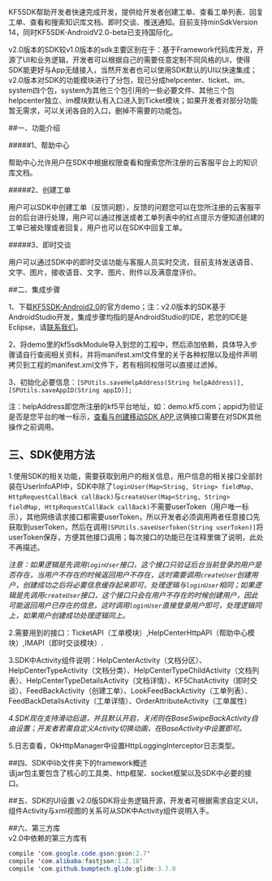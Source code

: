 KF5SDK帮助开发者快速完成开发，提供给开发者创建工单、查看工单列表、回复工单、查看和搜索知识库文档、即时交谈、推送通知。目前支持minSdkVersion 14，同时KF5SDK-AndroidV2.0-beta已支持国际化。

v2.0版本的SDK较v1.0版本的sdk主要区别在于：基于Framework代码库开发，开源了UI和业务逻辑，开发者可以根据自己的需要任意定制不同风格的UI，使得SDK能更好与App无缝接入，当然开发者也可以使用SDK默认的UI以快速集成；v2.0版本对SDK的功能模块进行了分包，现已分成helpcenter、ticket、im、system四个包，system为其他三个包引用的一些必要文件、其他三个包helpcenter独立、im模块默认有入口进入到Ticket模块；如果开发者对部分功能暂无需求，可以关闭各自的入口，删掉不需要的功能包。

##一、功能介绍

#####1、帮助中心

帮助中心允许用户在SDK中根据权限查看和搜索您所注册的云客服平台上的知识库文档。

#####2、创建工单

用户可以SDK中创建工单（反馈问题），反馈的问题您可以在您所注册的云客服平台的后台进行处理，用户可以通过推送或者工单列表中的红点提示方便知道创建的工单已被处理或者回复，用户也可以在SDK中回复工单。

#####3、即时交谈

用户可以通过SDK中的即时交谈功能与客服人员实时交流，目前支持发送语音、文字、图片，接收语音、文字、图片、附件以及满意度评价。

##二、集成步骤

1、下载[KF5SDK-Android2.0](https://github.com/KF5/KF5SDK-Andriod2.0/archive/master.zip)的官方demo；注：v2.0版本的SDK基于AndroidStudio开发，集成步骤均指的是AndroidStudio的IDE，若您的IDE是Eclipse，请[联系我们](http://www.kf5.com/)。

2、将demo里的kf5sdkModule导入到您的工程中，然后添加依赖，具体导入步骤请自行查阅相关资料，并将manifest.xml文件里的关于各种权限以及组件声明拷贝到工程的manifest.xml文件下，若有相同权限可以直接过滤掉。

3、初始化必要信息：`[SPUtils.saveHelpAddress(String helpAddress)],[SPUtils.saveAppID(String appID)];`

注：helpAddress即您所注册的kf5平台地址，如：demo.kf5.com；appid为验证是否是您平台的唯一标示，[查看与创建移动SDK APP](https://support.kf5.com/hc/kb/article/199665/),这俩接口需要在对SDK其他操作之前调用。

## 三、SDK使用方法  
1.使用SDK的相关功能，需要获取到用户的相关信息，用户信息的相关接口全部封装在UserInfoAPI中，SDK中除了`loginUser(Map<String, String> fieldMap, HttpRequestCallBack callBack)`与`createUser(Map<String, String> fieldMap, HttpRequestCallBack callBack)`不需要userToken（用户唯一标示），其他网络请求接口都需要userToken，所以开发者必须调用两者任意接口先获取到userToken，然后在调用`[SPUtils.saveUserToken(String userToken)]`将userToken保存，方便其他接口调用；每次接口的功能已在注释里做了说明，此处不再描述。  

 _注意：如果逻辑是先调用`loginUser`接口，这个接口只验证后台当前登录的用户是否存在，当用户不存在的时候返回用户不存在，这时需要调用`createUser`创建用户，创建成功之后将必要信息缓存起来即可，处理逻辑与`loginUser`相同；如果逻辑是先调用`createUser`接口，这个接口只会在用户不存在的时候创建用户，因此可能返回用户已存在的信息，这时调用`loginUser`直接登录用户即可，处理逻辑同上，如果用户创建成功处理逻辑同上。_  
 
2.需要用到的接口：TicketAPI（工单模块）,HelpCenterHttpAPI（帮助中心模块）,IMAPI（即时交谈模块）.

3.SDK中Activity组件说明：HelpCenterActivity（文档分区）、HelpCenterTypeActivity（文档分类）、HelpCenterTypeChildActivity（文档列表）、HelpCenterTypeDetailsActivity（文档详情）、KF5ChatActivity（即时交谈）、FeedBackActivity（创建工单）、LookFeedBackActivity（工单列表）、FeedBackDetailsActivity（工单详情）、OrderAttributeActivity（工单属性）

_4.SDK现在支持滑动后退，并且默认开启，关闭则在BaseSwipeBackActivity自由设置；开发者若需自定义Activity切换动画，在BaseActivity中设置即可。_

5.日志查看，OkHttpManager中设置HttpLoggingInterceptor日志类型。

##四、SDK中lib文件夹下的framework概述  
该jar包主要包含了核心的工具类、http框架、socket框架以及SDK中必要的接口。

##五、SDK的UI设置
  v2.0版SDK将业务逻辑开源，开发者可根据需求自定义UI，组件Activity与xml视图的关系可从SDK中Activity组件说明入手。

##六、第三方库  
 v2.0中依赖的第三方库有
 ```Java
compile 'com.google.code.gson:gson:2.7'
compile 'com.alibaba:fastjson:1.2.18'
compile 'com.github.bumptech.glide:glide:3.7.0
 ```
